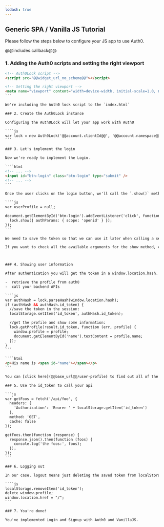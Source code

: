 ```yaml
---
lodash: true
---
```


## Generic SPA / Vanilla JS Tutorial

Please follow the steps below to configure your JS app to use Auth0.

@@includes.callback@@

### 1. Adding the Auth0 scripts and setting the right viewport

````html
<!-- Auth0Lock script -->
<script src="@@widget_url_no_scheme@@"></script>

<!-- Setting the right viewport -->
<meta name="viewport" content="width=device-width, initial-scale=1.0, maximum-scale=1.0, user-scalable=no" />
```

We're including the Auth0 lock script to the `index.html`

### 2. Create the Auth0Lock instance

Configuring the Auth0Lock will let your app work with Auth0

````js
var lock = new Auth0Lock('@@account.clientId@@', '@@account.namespace@@');
```

### 3. Let's implement the login

Now we're ready to implement the Login.

````html
<!-- ... -->
<input id="btn-login" class="btn-login" type="submit" />
<!-- ... -->
```

Once the user clicks on the login button, we'll call the `.show()` method of Auth0's `lock` we've just created.

````js
var userProfile = null;

document.getElementById('btn-login').addEventListener('click', function() {
  lock.show({ authParams: { scope: 'openid' } });
});
```

We need to save the token so that we can use it later when calling a server or an API. In this case, we're saving that token in LocalStorage.

If you want to check all the available arguments for the show method, check the [Auth0Lock](@@base_url@@/lock) documentation.



### 4. Showing user information

After authentication you will get the token in a window.location.hash. You can use lock to parse the hash and get the token. This token will be used for two things:

-  retrieve the profile from auth0
-  call your backend APIs

````js
var authHash = lock.parseHash(window.location.hash);
if (authHash && authHash.id_token) {
  //save the token in the session:
  localStorage.setItem('id_token', authHash.id_token);

  //get the profile and show some information:
  lock.getProfile(result.id_token, function (err, profile) {
    window.profile = profile;
    document.getElementById('name').textContent = profile.name;
  });
}
```

````html
<p>His name is <span id="name"></span></p>
```

You can [click here](@@base_url@@/user-profile) to find out all of the available properties from the user's profile. Please note that some of this depend on the social provider being used.

### 5. Use the id_token to call your api

```js
var getFoos = fetch('/api/foo', {
  headers: {
    'Authorization': 'Bearer ' + localStorage.getItem('id_token')
  },
  method: 'GET',
  cache: false
});

getFoos.then(function (response) {
  response.json().then(function (foos) {
    console.log('the foos:', foos);
  });
});
```

### 6. Logging out

In our case, logout means just deleting the saved token from localStorage and redirecting the user to the home page.

````js
localStorage.removeItem('id_token');
delete window.profile;
window.location.href = "/";
```

### 7. You're done!

You've implemented Login and Signup with Auth0 and VanillaJS.
